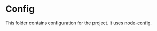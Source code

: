 # Config

This folder contains configuration for the project. It uses [node-config](https://github.com/node-config/node-config).
